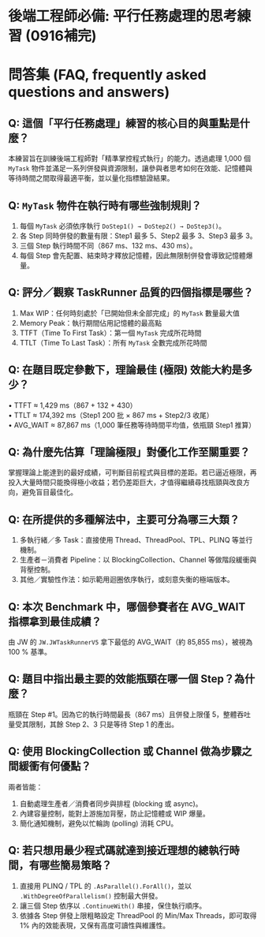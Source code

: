 # 後端工程師必備: 平行任務處理的思考練習 (0916補完)

# 問答集 (FAQ, frequently asked questions and answers)

## Q: 這個「平行任務處理」練習的核心目的與重點是什麼？
本練習旨在訓練後端工程師對「精準掌控程式執行」的能力。透過處理 1,000 個 `MyTask` 物件並滿足一系列併發與資源限制，讓參與者思考如何在效能、記憶體與等待時間之間取得最適平衡，並以量化指標驗證結果。

## Q: `MyTask` 物件在執行時有哪些強制規則？
1. 每個 `MyTask` 必須依序執行 `DoStep1() → DoStep2() → DoStep3()`。  
2. 各 Step 同時併發的數量有限：Step1 最多 5、Step2 最多 3、Step3 最多 3。  
3. 三個 Step 執行時間不同（867 ms、132 ms、430 ms）。  
4. 每個 Step 會先配置、結束時才釋放記憶體，因此無限制併發會導致記憶體爆量。

## Q: 評分／觀察 TaskRunner 品質的四個指標是哪些？
1. Max WIP：任何時刻處於「已開始但未全部完成」的 `MyTask` 數量最大值  
2. Memory Peak：執行期間佔用記憶體的最高點  
3. TTFT（Time To First Task）：第一個 `MyTask` 完成所花時間  
4. TTLT（Time To Last Task）：所有 `MyTask` 全數完成所花時間

## Q: 在題目既定參數下，理論最佳 (極限) 效能大約是多少？
• TTFT ≈ 1,429 ms（867 + 132 + 430）  
• TTLT ≈ 174,392 ms（Step1 200 批 × 867 ms + Step2/3 收尾）  
• AVG_WAIT ≈ 87,867 ms（1,000 筆任務等待時間平均值，依瓶頸 Step1 推算）

## Q: 為什麼先估算「理論極限」對優化工作至關重要？
掌握理論上能達到的最好成績，可判斷目前程式與目標的差距。若已逼近極限，再投入大量時間只能換得極小收益；若仍差距巨大，才值得繼續尋找瓶頸與改良方向，避免盲目最佳化。

## Q: 在所提供的多種解法中，主要可分為哪三大類？
1. 多執行緒／多 Task：直接使用 Thread、ThreadPool、TPL、PLINQ 等並行機制。  
2. 生產者－消費者 Pipeline：以 BlockingCollection、Channel 等做階段緩衝與背壓控制。  
3. 其他／實驗性作法：如示範用迴圈依序執行，或刻意失衡的極端版本。

## Q: 本次 Benchmark 中，哪個參賽者在 AVG_WAIT 指標拿到最佳成績？
由 JW 的 `JW.JWTaskRunnerV5` 拿下最低的 AVG_WAIT（約 85,855 ms），被視為 100 % 基準。

## Q: 題目中指出最主要的效能瓶頸在哪一個 Step？為什麼？
瓶頸在 Step #1。因為它的執行時間最長（867 ms）且併發上限僅 5，整體吞吐量受其限制，其餘 Step 2、3 只是等待 Step 1 的產出。

## Q: 使用 BlockingCollection 或 Channel 做為步驟之間緩衝有何優點？
兩者皆能：  
1. 自動處理生產者／消費者同步與排程 (blocking 或 async)。  
2. 內建容量控制，能對上游施加背壓，防止記憶體或 WIP 爆量。  
3. 簡化通知機制，避免以忙輪詢 (polling) 消耗 CPU。

## Q: 若只想用最少程式碼就達到接近理想的總執行時間，有哪些簡易策略？
1. 直接用 PLINQ / TPL 的 `.AsParallel().ForAll()`，並以 `.WithDegreeOfParallelism()` 控制最大併發。  
2. 讓三個 Step 依序以 `.ContinueWith()` 串接，保住執行順序。  
3. 依據各 Step 併發上限粗略設定 ThreadPool 的 Min/Max Threads，即可取得 1% 內的效能表現，又保有高度可讀性與維護性。